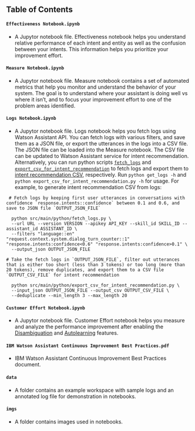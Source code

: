 ## Table of Contents

#### `Effectiveness Notebook.ipynb` ####
- A Jupytor notebook file. Effectiveness notebook helps you understand relative performance of each intent and entity as well as the confusion between your intents. This information helps you prioritize your improvement effort.

#### `Measure Notebook.ipynb` ####
- A Jupytor notebook file. Measure notebook contains a set of automated metrics that help you monitor and understand the behavior of your system. The goal is to understand where your assistant is doing well vs where it isn’t, and to focus your improvement effort to one of the problem areas identified.

#### `Logs Notebook.ipynb` ####
- A Jupytor notebook file. Logs notebook helps you fetch logs using Watson Assistant API.  You can fetch logs with various filters, and save them as a JSON file, or export the utterances in the logs into a CSV file.  The JSON file can be loaded into the Measure notebook.  The CSV file can be updated to Watson Assistant service for intent recommendation. Alternatively, you can run python scripts [`fetch_logs`](https://github.com/watson-developer-cloud/assistant-improve-recommendations-notebook/blob/master/src/main/python/fetch_logs.py) and [`export_csv_for_intent_recommendation`](https://github.com/watson-developer-cloud/assistant-improve-recommendations-notebook/blob/master/src/main/python/export_csv_for_intent_recommendation.py) to fetch logs and export them to [intent recommendation CSV](https://cloud.ibm.com/docs/assistant?topic=assistant-intent-recommendations#intent-recommendations-data-resources), respectively.  Run `python get_logs -h` and `python export_csv_for_intent_recommendation.py -h` for usage.  For example, to generate intent recommendation CSV from logs:

```
 # Fetch logs by keeping first user utterances in conversations with confidence `response.intents::confidence` between 0.1 and 0.6, and save to JSON file `OUTPUT_JSON_FILE`

  python src/main/python/fetch_logs.py \
  --url URL --version VERSION --apikey API_KEY --skill_id SKILL_ID --assistant_id ASSISTANT_ID \
  --filters "language::en" "request.context.system.dialog_turn_counter::1" "response.intents:confidence<0.6" "response.intents:confidence>0.1" \
  --output_json OUTPUT_JSON_FILE
  ```
```
# Take the fetch logs in `OUTPUT_JSON_FILE`, filter out utterances that is either too short (less than 3 tokens) or too long (more than 20 tokens), remove duplicates, and export them to a CSV file `OUTPUT_CSV_FILE` for intent recommendation
  
  python src/main/python/export_csv_for_intent_recommendation.py \
  --input_json OUTPUT_JSON_FILE --output_csv OUTPUT_CSV_FILE \
  --deduplicate --min_length 3 --max_length 20
  ```

#### `Customer Effort Notebook.ipynb` ####
- A Jupytor notebook file. Customer Effort notebook helps you measure and analyze the performance improvement after enabling the [Disambiguation](https://cloud.ibm.com/docs/assistant?topic=assistant-dialog-runtime#dialog-runtime-disambiguation) and [Autolearning](https://cloud.ibm.com/docs/assistant?topic=assistant-autolearn) features.

#### `IBM Watson Assistant Continuous Improvement Best Practices.pdf` ####
- IBM Watson Assistant Continuous Improvement Best Practices document.

#### `data` ####
- A folder contains an example workspace with sample logs and an annotated log file for demonstration in notebooks. 

#### `imgs` ####
- A folder contains images used in notebooks.
